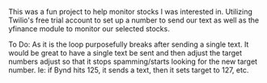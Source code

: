 This was a fun project to help monitor stocks I was interested in. Utilizing Twilio's free trial account to set up a number to send our text as well as the yfinance module to monitor our selected stocks. 

To Do:
As it is the loop purposefully breaks after sending a single text. It would be great to have a single text be sent and then adjust the target numbers adjust so that it stops spamming/starts looking for the new target number. Ie: if Bynd hits 125, it sends a text, then it sets target to 127, etc.
